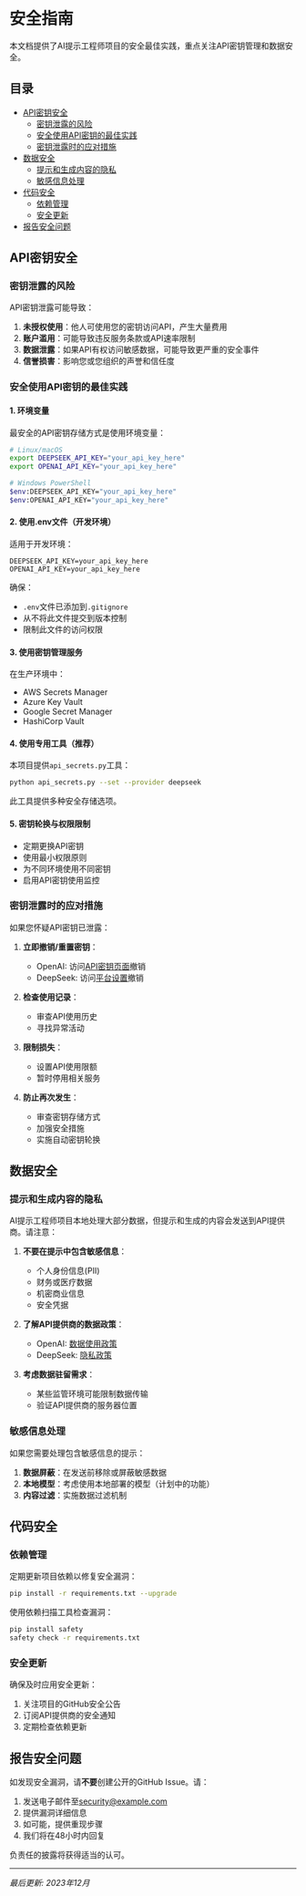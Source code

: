 # 安全指南

本文档提供了AI提示工程师项目的安全最佳实践，重点关注API密钥管理和数据安全。

## 目录

- [API密钥安全](#api密钥安全)
  - [密钥泄露的风险](#密钥泄露的风险)
  - [安全使用API密钥的最佳实践](#安全使用api密钥的最佳实践)
  - [密钥泄露时的应对措施](#密钥泄露时的应对措施)
- [数据安全](#数据安全)
  - [提示和生成内容的隐私](#提示和生成内容的隐私)
  - [敏感信息处理](#敏感信息处理)
- [代码安全](#代码安全)
  - [依赖管理](#依赖管理)
  - [安全更新](#安全更新)
- [报告安全问题](#报告安全问题)

## API密钥安全

### 密钥泄露的风险

API密钥泄露可能导致：

1. **未授权使用**：他人可使用您的密钥访问API，产生大量费用
2. **账户滥用**：可能导致违反服务条款或API速率限制
3. **数据泄露**：如果API有权访问敏感数据，可能导致更严重的安全事件
4. **信誉损害**：影响您或您组织的声誉和信任度

### 安全使用API密钥的最佳实践

#### 1. 环境变量

最安全的API密钥存储方式是使用环境变量：

```bash
# Linux/macOS
export DEEPSEEK_API_KEY="your_api_key_here"
export OPENAI_API_KEY="your_api_key_here"

# Windows PowerShell
$env:DEEPSEEK_API_KEY="your_api_key_here"
$env:OPENAI_API_KEY="your_api_key_here"
```

#### 2. 使用.env文件（开发环境）

适用于开发环境：

```
DEEPSEEK_API_KEY=your_api_key_here
OPENAI_API_KEY=your_api_key_here
```

确保：
- `.env`文件已添加到`.gitignore`
- 从不将此文件提交到版本控制
- 限制此文件的访问权限

#### 3. 使用密钥管理服务

在生产环境中：
- AWS Secrets Manager
- Azure Key Vault
- Google Secret Manager
- HashiCorp Vault

#### 4. 使用专用工具（推荐）

本项目提供`api_secrets.py`工具：

```bash
python api_secrets.py --set --provider deepseek
```

此工具提供多种安全存储选项。

#### 5. 密钥轮换与权限限制

- 定期更换API密钥
- 使用最小权限原则
- 为不同环境使用不同密钥
- 启用API密钥使用监控

### 密钥泄露时的应对措施

如果您怀疑API密钥已泄露：

1. **立即撤销/重置密钥**：
   - OpenAI: 访问[API密钥页面](https://platform.openai.com/api-keys)撤销
   - DeepSeek: 访问[平台设置](https://platform.deepseek.com)撤销

2. **检查使用记录**：
   - 审查API使用历史
   - 寻找异常活动

3. **限制损失**：
   - 设置API使用限额
   - 暂时停用相关服务

4. **防止再次发生**：
   - 审查密钥存储方式
   - 加强安全措施
   - 实施自动密钥轮换

## 数据安全

### 提示和生成内容的隐私

AI提示工程师项目本地处理大部分数据，但提示和生成的内容会发送到API提供商。请注意：

1. **不要在提示中包含敏感信息**：
   - 个人身份信息(PII)
   - 财务或医疗数据
   - 机密商业信息
   - 安全凭据

2. **了解API提供商的数据政策**：
   - OpenAI: [数据使用政策](https://openai.com/policies/api-data-usage-policies)
   - DeepSeek: [隐私政策](https://platform.deepseek.com/privacy)

3. **考虑数据驻留需求**：
   - 某些监管环境可能限制数据传输
   - 验证API提供商的服务器位置

### 敏感信息处理

如果您需要处理包含敏感信息的提示：

1. **数据屏蔽**：在发送前移除或屏蔽敏感数据
2. **本地模型**：考虑使用本地部署的模型（计划中的功能）
3. **内容过滤**：实施数据过滤机制

## 代码安全

### 依赖管理

定期更新项目依赖以修复安全漏洞：

```bash
pip install -r requirements.txt --upgrade
```

使用依赖扫描工具检查漏洞：

```bash
pip install safety
safety check -r requirements.txt
```

### 安全更新

确保及时应用安全更新：

1. 关注项目的GitHub安全公告
2. 订阅API提供商的安全通知
3. 定期检查依赖更新

## 报告安全问题

如发现安全漏洞，请**不要**创建公开的GitHub Issue。请：

1. 发送电子邮件至[security@example.com](mailto:security@example.com)
2. 提供漏洞详细信息
3. 如可能，提供重现步骤
4. 我们将在48小时内回复

负责任的披露将获得适当的认可。

---

*最后更新: 2023年12月* 